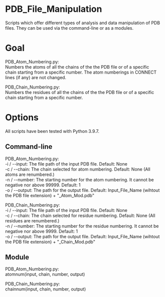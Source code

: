 # PDB_File_Manipulation
Scripts which offer different types of analysis and data manipulation of PDB files. They can be used via the command-line or as a modules.

# Goal
PDB_Atom_Numbering.py:<br />
Numbers the atoms of all the chains of the the PDB file or of a specific chain starting from a specific number. The atom numberings in CONNECT lines (if any) are not changed.<br />

PDB_Chain_Numbering.py:<br />
Numbers the residues of all the chains of the the PDB file or of a specific chain starting from a specific number.

# Options
All scripts have been tested with Python 3.9.7.

## Command-line
PDB_Atom_Numbering.py:<br />
-i / --input: The file path of the input PDB file. Default: None<br />
-c / --chain: The chain selected for atom numbering. Default: None (All atoms are renumbered.)<br />
-n / --number: The starting number for the atom numbering. It cannot be negative nor above 99999. Default: 1<br />
-o / --output: The path for the output file. Default: Input_File_Name (wihtout the PDB file extension) + "_Atom_Mod.pdb" 

PDB_Chain_Numbering.py:<br />
-i / --input: The file path of the input PDB file. Default: None<br />
-c / --chain: The chain selected for residue numbering. Default: None (All residues are renumbered.)<br />
-n / --number: The starting number for the residue numbering. It cannot be negative nor above 9999. Default: 1<br />
-o / --output: The path for the output file. Default: Input_File_Name (wihtout the PDB file extension) + "_Chain_Mod.pdb" 

## Module
PDB_Atom_Numbering.py:<br />
atomnum(input, chain, number, output)<br />

PDB_Chain_Numbering.py:<br />
chainnum(input, chain, number, output)<br />
